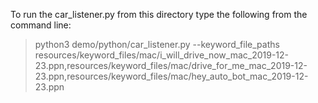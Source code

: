 To run the car_listener.py from this directory type the following from 
the command line:

> python3 demo/python/car_listener.py --keyword_file_paths resources/keyword_files/mac/i_will_drive_now_mac_2019-12-23.ppn,resources/keyword_files/mac/drive_for_me_mac_2019-12-23.ppn,resources/keyword_files/mac/hey_auto_bot_mac_2019-12-23.ppn
